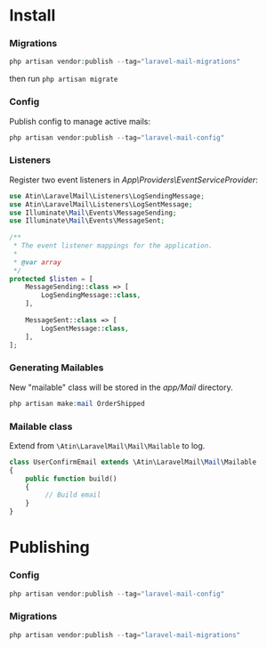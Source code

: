 # Install
### Migrations
```php
php artisan vendor:publish --tag="laravel-mail-migrations"
```

then run ```php artisan migrate```

### Config
Publish config to manage active mails:
```php
php artisan vendor:publish --tag="laravel-mail-config"
```

### Listeners
Register two event listeners in *App\Providers\EventServiceProvider*:
```php
use Atin\LaravelMail\Listeners\LogSendingMessage;
use Atin\LaravelMail\Listeners\LogSentMessage;
use Illuminate\Mail\Events\MessageSending;
use Illuminate\Mail\Events\MessageSent;
 
/**
 * The event listener mappings for the application.
 *
 * @var array
 */
protected $listen = [
    MessageSending::class => [
        LogSendingMessage::class,
    ],
 
    MessageSent::class => [
        LogSentMessage::class,
    ],
];
```

### Generating Mailables
New "mailable" class will be stored in the *app/Mail* directory.
```php
php artisan make:mail OrderShipped
```

### Mailable class
Extend from ```\Atin\LaravelMail\Mail\Mailable``` to log.
```php
class UserConfirmEmail extends \Atin\LaravelMail\Mail\Mailable
{
    public function build()
    {
         // Build email
    }
}
```

# Publishing
### Config
```php
php artisan vendor:publish --tag="laravel-mail-config"
```

### Migrations
```php
php artisan vendor:publish --tag="laravel-mail-migrations"
```